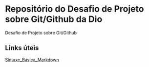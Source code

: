 # Repositório do Desafio de Projeto sobre Git/Github da Dio
Desafio de Projeto sobre Git/Github

## Links úteis
[Síntaxe_Básica_Markdown](https://www.markdownguide.org/basic-syntax/)
